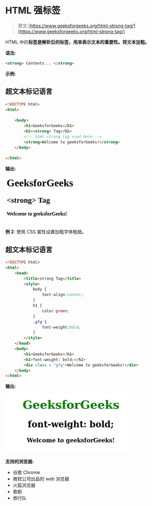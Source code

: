 # HTML 强标签

> 原文:[https://www.geeksforgeeks.org/html-strong-tag/](https://www.geeksforgeeks.org/html-strong-tag/)

HTML 中的**标签是解析后的标签，用来表示文本的重要性。将文本加粗。**

**语法:**

```html
<strong> Contents... </strong>
```

**示例:**

## 超文本标记语言

```html
<!DOCTYPE html>
<html>

    <body>
        <h1>GeeksforGeeks</h1>
        <h2><strong> Tag</h2>
        <!-- html strong tag used here -->
        <strong>Welcome to geeksforGeeks!</strong>
    </body>

</html>
```

**输出:**

![](img/0163b7ffc584e9033e141b4c29d8e620.png)

**例 2:** 使用 CSS 属性设置加粗字体粗细。

## 超文本标记语言

```html
<!DOCTYPE html>
<html>
    <head>
        <title>strong Tag</title>
        <style>
            body {
                text-align:center;
            }
            h1 {
                color:green;
            }
            .gfg {
                font-weight:bold;
            }
        </style>
    </head>
    <body>
        <h1>GeeksforGeeks</h1>
        <h2>font-weight: bold;</h2>
        <div class = "gfg">Welcome to geeksforGeeks!</div>
    </body>
</html>                   
```

**输出:**

![](img/75a7b03914ee3f8d6fd71f8b0468fd6a.png)

**支持的浏览器:**

*   谷歌 Chrome
*   微软公司出品的 web 浏览器
*   火狐浏览器
*   歌剧
*   旅行队